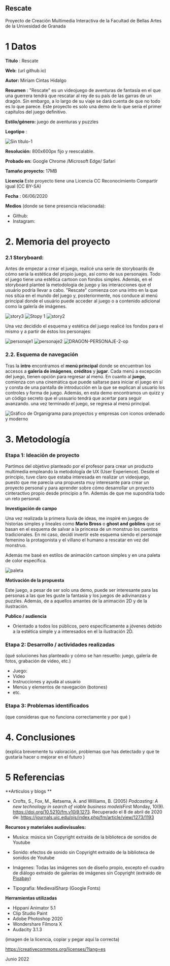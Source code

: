 ## Rescate

Proyecto de Creación Multimedia Interactiva de la  Facultad de Bellas Artes de la Univesidad de Granada



# 1 Datos 



**Titulo** : Rescate

**Web:**   (url github.io)

**Autor:**  Miriam Cintas Hidalgo

**Resumen** : "Rescate" es un videojuego de aventuras de fantasía en el que una guerrera tendrá que rescatar al rey de su país de las garras de un dragón. Sin embargo, a lo largo de su viaje se dará cuenta de que no todo es lo que parece. Este proyecto es solo una demo de lo que sería el primer capítulos del juego definitivo.

**Estilo/género:**    juego de aventuras y puzzles

**Logotipo** : 

![Sin título-1](https://user-images.githubusercontent.com/106731799/172197629-97ef6154-6942-4cda-8892-01dea834cb11.png)

**Resolución:** 800x600px fijo y reescalable.

**Probado en:**   Google Chrome /Microsoft Edge/  Safari

**Tamaño proyecto:** 17MB 

**Licencia** Este proyecto tiene una Licencia CC Reconocimiento Compartir igual (CC BY-SA)

**Fecha** : 06/06/2020

**Medios** (donde se tiene presencia relacionada):

- Github:
- Instagram: 

# 2. Memoria del proyecto 

### 2.1 Storyboard: 
Antes de empezar a crear el juego, realicé una serie de storyboards de cómo sería la estética del propio juego, así como de sus personajes. Todo el juego tiene una estética cartoon con fondos simples. Además, en el storyboard planteé la metodologia de juego y las interacciones que el usuário podría llevar a cabo. "Rescate" comienza con una intro en la que nos sitúa en el mundo del juego y, posteriormente, nos conduce al menú principal donde el usuário puede acceder al juego o a contenido adicional como la galería de imágenes.

![story3](https://user-images.githubusercontent.com/106731799/172213845-a2c3cdda-a9a8-4230-86ce-c657d0a416a8.jpg)
![Stopy 1](https://user-images.githubusercontent.com/106731799/172213897-e7d8c6a9-fc83-4098-8174-5cac961bc6a3.jpg)
![story2](https://user-images.githubusercontent.com/106731799/172213910-76b00079-8a4a-4d50-8fa7-c65c3edf20f0.jpg)


Una vez decidido el esquema y estética del juego realicé los fondos para el mismo y a partir de éstos los personajes:

![personaje1](https://user-images.githubusercontent.com/106731799/172215235-78a6ff74-9485-4448-8801-d0ec575f10d8.jpg)
![personaje2](https://user-images.githubusercontent.com/106731799/172215242-4a57a916-4c8a-4a37-b7c1-a069055c82d3.jpg)
![DRAGON-PERSONAJE-2-op](https://user-images.githubusercontent.com/106731799/172215314-0fbc8dc6-4659-4887-8c75-77b13cfa167d.png)





### 2.2. Esquema de navegación 
Tras la **intro** encontramos el **menú principal** donde se encuentran los accesos a **galería de imágenes**, **créditos** y **jugar**. Cada menú a excepción del juego, tienen opción para regresar al menú. En cuanto al **juego**, comienza con una cinemática que puede saltarse para iniciar el juego en sí y consta de una pantalla de introducción en la que se explican al usuario los controles y forma de juego. Además, en esta demo encontramos un quizz y un código secreto que el ussuario tendrá que acertar para seguir avanzando. una vez terminado el juego, se regresa al menú principal.


![Gráfico de Organigrama para proyectos y empresas con iconos ordenado y moderno](https://user-images.githubusercontent.com/106731799/172219505-e394c722-a4b5-4059-950e-a79eceb71d1e.jpg)






# 3. Metodología





### Etapa 1: Ideación de proyecto

Partimos del objetivo planteado por el profesor para crear un producto multimedia empleando la metodología de UX (User Experience). Desde el principio, tuve claro que estaba interesada en realizar un videojuego, puesto que me parecía una propuesta muy interesante para crear un proyecto personal y para aprender sobre cómo desarrollar un proyecto cinteractivo propio desde principio a fin. Además de que me supondría todo un reto personal.

**Investigación de campo** 

Una vez realizada la primera lluvia de ideas, me inspiré en juegos de historias simples y lineales como **Mario Bross** o **ghost and goblins** que se basan en el esquema de salvar a la princesa de un monstruo los cuentos tradicionales. En mi caso, decidí invertir este esquema siendo el personaje femenino la protagonista y el villano el humano a rescatar en vez del monstruo.

Además me basé en estilos de animación cartoon simples y en una paleta de color específica.

![paleta](https://user-images.githubusercontent.com/106731799/172224389-098d8493-7d8b-4d7b-841d-933050831a19.jpg)



**Motivación de la propuesta** 

Este  juego, a pesar de ser solo una demo, puede ser interesante para las personas a las que les guste la fantasía y los juegos de adivinanzas y puzzles. Además, de a aquellos amantes de la animación 2D y de la ilustración.


**Publico / audiencia**

- Orientado a todos los públicos, pero especificamente a jóvenes debido a la estética simple y a interesados en el la ilustración 2D.





### Etapa 2: Desarrollo / actividades realizadas

(qué soluciones has planteado y cómo se han resuelto: juego, galería de fotos, grabación de video, etc.)

- Juego: 
- Video 
- Instrucciones y ayuda al usuario 
- Menús y elementos de navegación (botones)
- etc.



### Etapa 3: Problemas identificados

(que consideras que no  funciona correctamente y por qué )



# 4. Conclusiones 

(explica brevemente tu valoración, problemas que has detectado y que te gustaría hacer o mejorar en el futuro )







# 5 Referencias 

**Artículos y blogs ** 

- Crofts, S., Fox, M., Retsema, A. and Williams, B. (2005) *Podcasting: A new technology in search of viable business models*First Monday, 10(9). https://doi.org/10.5210/fm.v10i9.1273. Recuperado el 8 de abril de 2020 de: https://journals.uic.edu/ojs/index.php/fm/article/view/1273/1193

**Recursos y materiales audiovisuales:**

* Musica:  música sin Copyright extraída de la biblioteca de sonidos de Youtube
* Sonido: efectos de sonido sin Copyright extraído de la biblioteca de sonidos de Youtube
* Imágenes:  Todas las imágenes son de diseño propio, excepto eñ cuadro de diálogo extraido de galerías de imágenes sin Copyright (extraído de [Pixabay](https://pixabay.com/es/))

* Tipografía: MedievalSharp (Google Fonts)

**Herramientas utilizadas**

- Hippani Animator 5.1
- Clip Studio Paint
- Adobe Photoshop 2020
- Wondershare Filmora X
- Audacity 3.1.3



(imagen de la licencia, copiar y pegar aquí la correcta)

https://creativecommons.org/licenses/?lang=es

Junio 2022
